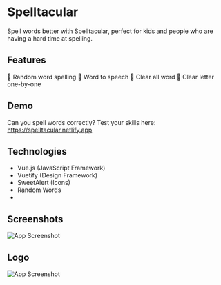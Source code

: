 
#   Spelltacular

Spell words better with Spelltacular, perfect for kids and people who are having a hard time at spelling.

## Features

🐸 Random word spelling
🍎 Word to speech
🎩 Clear all word
👑 Clear letter one-by-one

## Demo

Can you spell words correctly? Test your skills here: https://spelltacular.netlify.app

## Technologies

- Vue.js (JavaScript Framework)
- Vuetify (Design Framework)
- SweetAlert (Icons)
- Random Words
- 
## Screenshots

![App Screenshot](https://github.com/lianabisuna/spelltacular/blob/master/screenshot.jpg?raw=true)

## Logo

![App Screenshot](https://spelltacular.netlify.app/img/logo.5fe6df3a.png)
